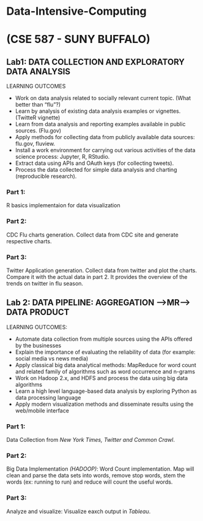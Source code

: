 # Data-Intensive-Computing
# (CSE 587 - SUNY BUFFALO)

## Lab1:  DATA COLLECTION AND EXPLORATORY DATA ANALYSIS

LEARNING OUTCOMES
- Work on data analysis related to socially relevant current topic. (What better than “flu”?)
- Learn by analysis of existing data analysis examples or vignettes. (TwitteR vignette)
- Learn from data analysis and reporting examples available in public sources. (Flu.gov)
- Apply methods for collecting data from publicly available data sources: flu.gov, fluview.
- Install a work environment for carrying out various activities of the data science process: Jupyter, R, RStudio.
- Extract data using APIs and OAuth keys (for collecting tweets).
- Process the data collected for simple data analysis and charting (reproducible research).


### Part 1: 
R basics implementaion for data visualization
### Part 2: 
CDC Flu charts generation. Collect data from CDC site and generate respective charts.
### Part 3: 
Twitter Application generation. Collect data from twitter and plot the charts. Compare it with the actual data in part 2. It provides the overview of the trends on twitter in flu season.


## Lab 2: DATA PIPELINE: AGGREGATION -->MR--> DATA PRODUCT

LEARNING OUTCOMES:
- Automate data collection from multiple sources using the APIs offered by the businesses
- Explain the importance of evaluating the reliability of data (for example: social media vs news media)
- Apply classical big data analytical methods: MapReduce for word count and related family of algorithms such as word occurrence and n-grams
- Work on Hadoop 2.x, and HDFS and process the data using big data algorithms
- Learn a high level language-based data analysis by exploring Python as data processing language
- Apply modern visualization methods and disseminate results using the web/mobile interface

### Part 1: 
Data Collection from *New York Times, Twitter and Common Crawl*.
### Part 2: 
Big Data Implementation *(HADOOP)*: Word Count implementation. Map will clean and parse the data sets into words, remove stop words, stem the words (ex: running to run) and reduce will count the useful words.
### Part 3: 
Analyze and visualize: Visualize eaxch output in *Tableau*.

